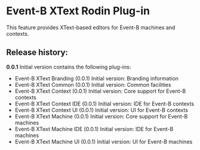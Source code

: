 # Event-B XText Rodin Plug-in #

This feature provides XText-based editors for Event-B machines and contexts.

Release history:
-------------
**0.0.1** Initial version contains the following plug-ins:
  - Event-B XText Branding (0.0.1) Initial version: Branding information
  - Event-B XText Common (0.0.1) Initial version: Common facilities
  - Event-B XText Context (0.0.1) Initial version: Core support for Event-B contexts
  - Event-B XText Context IDE (0.0.1) Initial version: IDE for Event-B contexts
  - Event-B XText Context UI (0.0.1) Initial version: UI for Event-B contexts
  - Event-B XText Machine (0.0.1) Initial version: Core support for Event-B machines
  - Event-B XText Machine IDE (0.0.1) Initial version: IDE for Event-B machines
  - Event-B XText Machine UI (0.0.1) Initial version: UI for Event-B machines
